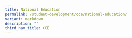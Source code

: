 ```yaml
---
title: National Education
permalink: /student-development/cce/national-education/
variant: markdown
description: ""
third_nav_title: CCE
---
```

